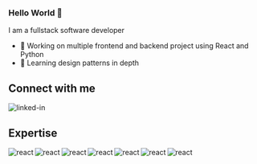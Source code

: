 ### Hello World 👋
I am a fullstack software developer
- 🔭 Working on multiple frontend and backend project using React and Python
- 🌱 Learning design patterns in depth

## Connect with me
[<img align="left" alt="linked-in" src="https://img.shields.io/badge/linkedin-%230077B5.svg?&style=for-the-badge&logo=linkedin&logoColor=white" />](https://www.linkedin.com/in/vinicius-mello-77784a174/)  
[]()
## Expertise
<img align="left" alt="react" src="https://img.shields.io/badge/react%20-%2320232a.svg?&style=for-the-badge&logo=react&logoColor=%2361DAFB" />
<img align="left" alt="react" src="https://img.shields.io/badge/Redux-593D88?style=for-the-badge&logo=redux&logoColor=white" />
<img align="left" alt="react" src="https://img.shields.io/badge/Python-3776AB?style=for-the-badge&logo=python&logoColor=white" />
<img align="left" alt="react" src="https://img.shields.io/badge/Flask-000000?style=for-the-badge&logo=flask&logoColor=white" />
<img align="left" alt="react" src="https://img.shields.io/badge/MongoDB-4EA94B?style=for-the-badge&logo=mongodb&logoColor=white" />
<img align="left" alt="react" src="https://img.shields.io/badge/Heroku-430098?style=for-the-badge&logo=heroku&logoColor=white" />
<img align="left" alt="react" src="https://img.shields.io/badge/Google_Cloud-4285F4?style=for-the-badge&logo=google-cloud&logoColor=white" />
